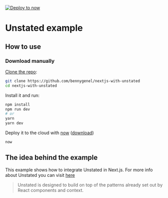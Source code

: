 [![Deploy to now](https://deploy.now.sh/static/button.svg)](https://deploy.now.sh/?repo=https://github.com/bennygenel/nextjs-with-unstated)

# Unstated example

## How to use

### Download manually

[Clone the repo](https://github.com/bennygenel/nextjs-with-unstated):

```bash
git clone https://github.com/bennygenel/nextjs-with-unstated
cd nextjs-with-unstated
```

Install it and run:

```bash
npm install
npm run dev
# or
yarn
yarn dev
```

Deploy it to the cloud with [now](https://zeit.co/now) ([download](https://zeit.co/download))

```bash
now
```

## The idea behind the example

This example shows how to integrate Unstated in Next.js. For more info about Unstated you can visit [here](https://github.com/jamiebuilds/unstated)

> Unstated is designed to build on top of the patterns already set out by React components and context.